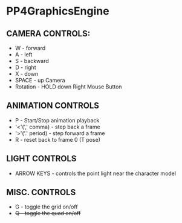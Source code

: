 # PP4GraphicsEngine

## CAMERA CONTROLS: 
- W - forward 
- A - left 
- S - backward 
- D - right 
- X - down 
- SPACE - up Camera 
- Rotation - HOLD down Right Mouse Button

## ANIMATION CONTROLS
- P - Start/Stop animation playback
- '<'(',' comma) - step back a frame
- '>'('.' period) - step forward a frame
- R - reset back to frame 0 (T pose)

## LIGHT CONTROLS
- ARROW KEYS - controls the point light near the character model

## MISC. CONTROLS
- G - toggle the grid on/off 
- ~~Q - toggle the quad on/off~~

